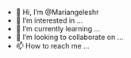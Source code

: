 - 👋 Hi, I’m @Mariangeleshr
- 👀 I’m interested in ...
- 🌱 I’m currently learning ...
- 💞️ I’m looking to collaborate on ...
- 📫 How to reach me ...

<!---
Mariangeleshr/Mariangeleshr is a ✨ special ✨ repository because its `README.md` (this file) appears on your GitHub profile.
You can click the Preview link to take a look at your changes.
--->
